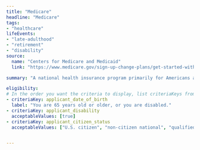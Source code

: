 ```yaml
---
title: "Medicare"
headline: "Medicare"
tags: 
- "healthcare"
lifeEvents: 
- "late-adulthood"
- "retirement"
- "disability"
source:
  name: "Centers for Medicare and Medicaid"
  link: "https://www.medicare.gov/sign-up-change-plans/get-started-with-medicare"

summary: "A national health insurance program primarily for Americans aged 65 and older, and for people with disabilities."

eligibility:
# In the order you want the criteria to display, list criteriaKeys from the csv here, each followed by a comma-separated list of which values indicate eligibility for that criteria. Wrap individual values in quotes if they have inner commas.
- criteriaKey: applicant_date_of_birth
  label: "You are 65 years old or older, or you are disabled."
- criteriaKey: applicant_disability
  acceptableValues: [true]
- criteriaKey: applicant_citizen_status
  acceptableValues: ["U.S. citizen", "non-citizen national", "qualified alien"]


---
```


